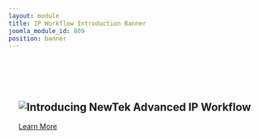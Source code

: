 ```yaml
---
layout: module
title: IP Workflow Introduction Banner
joomla_module_id: 809
position: banner
---
```

<!-- module: IP Workflow Introduction Banner -->
<style scoped="scoped" type="text/css">
	<!-- .banner .content {
		margin: 130px 35px;
	}
	.banner h2 {
		margin: 0 0 15px;
	}
	.banner h2 img {
		max-width: 69.217%;
	}
	.banner .content a {
		font-family:'HelveticaNeueThin', 'Helvetica Neue', Helvetica, Arial, sans-serif;
		color: #fff;
		font-size: 18px;
	}
	.banner .content a:hover {
		color: #009add;
	}
	@media(max-width: 767px) {
		.banner h2 img {
			max-width: 100%;
		}
		.banner .content-container {
			background: rgba(0, 0, 0, .5);
			background: -moz-linear-gradient(top, transparent 40%, rgba(0, 0, 0, 0.7) 60%);
			/* FF3.6+ */
			background: -webkit-gradient(linear, left top, left bottom, color-stop(40%, rgba(0, 0, 0, 0)), color-stop(60%, rgba(0, 0, 0, 0.7)));
			/* Chrome,Safari4+ */
			background: -webkit-linear-gradient(top, transparent 40%, rgba(0, 0, 0, 0.7) 60%);
			/* Chrome10+,Safari5.1+ */
			background: -o-linear-gradient(top, transparent 40%, rgba(0, 0, 0, 0.7) 60%);
			/* Opera 11.10+ */
			background: -ms-linear-gradient(top, transparent 40%, rgba(0, 0, 0, 0.7) 60%);
			/* IE10+ */
			background: linear-gradient(to bottom, transparent 40%, rgba(0, 0, 0, 0.7) 60%);
			/* W3C */
			position: absolute;
			bottom: 0;
			margin: 0;
			height: 100%;
			width: 100%;
		}
		.banner .content {
			position: absolute;
			bottom: 35px;
			left: 0;
			margin: 0 20px;
		}
	}
	-->
</style>
<div class="content-container">
	<div class="content" style="padding-left: 20px; margin-top:20%;">
		<h2 class="sl_swap"><img alt="Introducing NewTek Advanced IP Workflow" title="" src="{{"images/banner-text-ip-workflow-introduction.png" | cdn }}" />
		</h2><a href="solutions/advanced-ip-workflow.html" class="arrow-link white-text">Learn More</a>
	</div>
</div>
